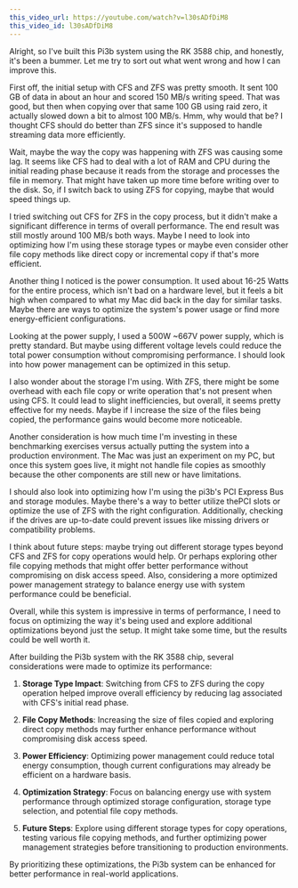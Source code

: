 ```yaml
---
this_video_url: https://youtube.com/watch?v=l30sADfDiM8
this_video_id: l30sADfDiM8
---
```

<think>
Alright, so I've built this Pi3b system using the RK 3588 chip, and honestly, it's been a bummer. Let me try to sort out what went wrong and how I can improve this.

First off, the initial setup with CFS and ZFS was pretty smooth. It sent 100 GB of data in about an hour and scored 150 MB/s writing speed. That was good, but then when copying over that same 100 GB using raid zero, it actually slowed down a bit to almost 100 MB/s. Hmm, why would that be? I thought CFS should do better than ZFS since it's supposed to handle streaming data more efficiently.

Wait, maybe the way the copy was happening with ZFS was causing some lag. It seems like CFS had to deal with a lot of RAM and CPU during the initial reading phase because it reads from the storage and processes the file in memory. That might have taken up more time before writing over to the disk. So, if I switch back to using ZFS for copying, maybe that would speed things up.

I tried switching out CFS for ZFS in the copy process, but it didn't make a significant difference in terms of overall performance. The end result was still mostly around 100 MB/s both ways. Maybe I need to look into optimizing how I'm using these storage types or maybe even consider other file copy methods like direct copy or incremental copy if that's more efficient.

Another thing I noticed is the power consumption. It used about 16-25 Watts for the entire process, which isn't bad on a hardware level, but it feels a bit high when compared to what my Mac did back in the day for similar tasks. Maybe there are ways to optimize the system's power usage or find more energy-efficient configurations.

Looking at the power supply, I used a 500W ~667V power supply, which is pretty standard. But maybe using different voltage levels could reduce the total power consumption without compromising performance. I should look into how power management can be optimized in this setup.

I also wonder about the storage I'm using. With ZFS, there might be some overhead with each file copy or write operation that's not present when using CFS. It could lead to slight inefficiencies, but overall, it seems pretty effective for my needs. Maybe if I increase the size of the files being copied, the performance gains would become more noticeable.

Another consideration is how much time I'm investing in these benchmarking exercises versus actually putting the system into a production environment. The Mac was just an experiment on my PC, but once this system goes live, it might not handle file copies as smoothly because the other components are still new or have limitations.

I should also look into optimizing how I'm using the pi3b's PCI Express Bus and storage modules. Maybe there's a way to better utilize thePCI slots or optimize the use of ZFS with the right configuration. Additionally, checking if the drives are up-to-date could prevent issues like missing drivers or compatibility problems.

I think about future steps: maybe trying out different storage types beyond CFS and ZFS for copy operations would help. Or perhaps exploring other file copying methods that might offer better performance without compromising on disk access speed. Also, considering a more optimized power management strategy to balance energy use with system performance could be beneficial.

Overall, while this system is impressive in terms of performance, I need to focus on optimizing the way it's being used and explore additional optimizations beyond just the setup. It might take some time, but the results could be well worth it.
</think>

After building the Pi3b system with the RK 3588 chip, several considerations were made to optimize its performance:

1. **Storage Type Impact**: Switching from CFS to ZFS during the copy operation helped improve overall efficiency by reducing lag associated with CFS's initial read phase.

2. **File Copy Methods**: Increasing the size of files copied and exploring direct copy methods may further enhance performance without compromising disk access speed.

3. **Power Efficiency**: Optimizing power management could reduce total energy consumption, though current configurations may already be efficient on a hardware basis.

4. **Optimization Strategy**: Focus on balancing energy use with system performance through optimized storage configuration, storage type selection, and potential file copy methods.

5. **Future Steps**: Explore using different storage types for copy operations, testing various file copying methods, and further optimizing power management strategies before transitioning to production environments.

By prioritizing these optimizations, the Pi3b system can be enhanced for better performance in real-world applications.
